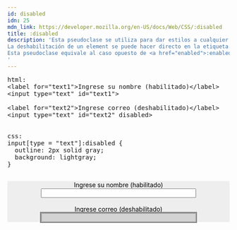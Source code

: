 ```yaml
---
id: disabled
idn: 25
mdn_link: https://developer.mozilla.org/en-US/docs/Web/CSS/:disabled
title: :disabled
description: 'Esta pseudoclase se utiliza para dar estilos a cualquier elemento que esté desahibilitado.  Un elemento deshabilitado está presente en el DOM pero no puede ser accesado por el usuario, por ejemplo un input, un botón, o cualquier otro elemento.<br>
La deshabilitación de un element se puede hacer directo en la etiqueta html correspondiente utilizando el atributo booleano <strong>disabled</strong>.<br>
Esta pseudoclase equivale al caso opuesto de <a href="enabled">:enabled</a>.
'
---
```


<pre is:raw>
html:
  &lt;label for="text1"&gt;Ingrese su nombre (habilitado)&lt;/label&gt;
  &lt;input type="text" id="text1"&gt;

  &lt;label for="text2"&gt;Ingrese correo (deshabilitado)&lt;/label&gt;
  &lt;input type="text" id="text2" disabled&gt;


css:
input[type = "text"]:disabled {
&nbsp;&nbsp;outline: 2px solid gray;
&nbsp;&nbsp;background: lightgray;
}

</pre>
<div class="codebox">
  <form id="frm_disabled">
    <label for="text1"></label>Ingrese su nombre (habilitado)</label>
    <input type="text" id="text1">
    <br>
    <label for="text2">Ingrese correo (deshabilitado)</label>
    <input type="text" id="text2" disabled>
  </form>
</div>

<style>
  #frm_disabled {
    background-color: #eee;
    color: black;
    display: flex;
    flex-direction: column;
    align-items: center;
  }

  #frm_disabled input[type = "text"] {
    width: 70%;
  }

  #frm_disabled input[type = "text"]:disabled {
    outline: 2px solid gray;
    background: lightgray;
  }

  pre {
    white-space: pre-line;
  }

</style>
